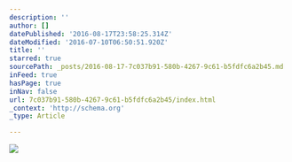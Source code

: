 ```yaml
---
description: ''
author: []
datePublished: '2016-08-17T23:58:25.314Z'
dateModified: '2016-07-10T06:50:51.920Z'
title: ''
starred: true
sourcePath: _posts/2016-08-17-7c037b91-580b-4267-9c61-b5fdfc6a2b45.md
inFeed: true
hasPage: true
inNav: false
url: 7c037b91-580b-4267-9c61-b5fdfc6a2b45/index.html
_context: 'http://schema.org'
_type: Article

---
```

![](https://the-grid-user-content.s3-us-west-2.amazonaws.com/a8abfffb-6629-4ae3-b760-b60f5f210f38.jpg)